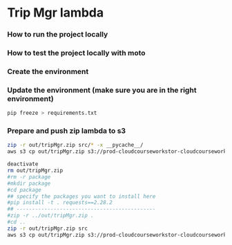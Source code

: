 # Trip Mgr lambda

### How to run the project locally


### How to test the project locally with moto


### Create the environment


### Update the environment (make sure you are in the right environment)
```bash
pip freeze > requirements.txt
```

### Prepare and push zip lambda to s3
```bash
zip -r out/tripMgr.zip src/* -x __pycache__/
aws s3 cp out/tripMgr.zip s3://prod-cloudcourseworkstor-cloudcourseworklambdabuc-p2uc3m8jxde9/tripMgr.zip
```
```bash
deactivate
rm out/tripMgr.zip
#rm -r package
#mkdir package
#cd package
## specify the packages you want to install here
#pip install -t . requests==2.28.2
## ---------------------------------------------
#zip -r ../out/tripMgr.zip .
#cd ..
zip -r out/tripMgr.zip src
aws s3 cp out/tripMgr.zip s3://prod-cloudcourseworkstor-cloudcourseworklambdabuc-p2uc3m8jxde9/tripMgr.zip
```